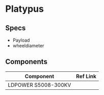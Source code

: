 # Platypus

## Specs

- Payload
- wheeldiameter


## Components

| Component           | Ref Link |
|---------------------|----------|
| LDPOWER S5008-300KV |          |
